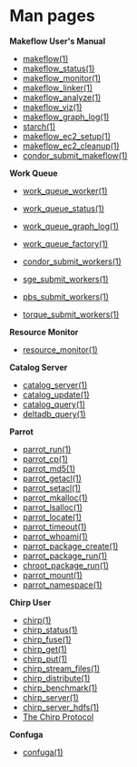 # Man pages

**Makeflow User's Manual**

  * [makeflow(1)](man/makeflow.html)
  * [makeflow_status(1)](man/makeflow_status.html)
  * [makeflow_monitor(1)](man/makeflow_monitor.html)
  * [makeflow_linker(1)](man/makeflow_linker.html)
  * [makeflow_analyze(1)](man/makeflow_analyze.html)
  * [makeflow_viz(1)](man/makeflow_viz.html)
  * [makeflow_graph_log(1)](man/makeflow_graph_log.html)
  * [starch(1)](man/starch.html)
  * [makeflow_ec2_setup(1)](man/makeflow_ec2_setup.html)
  * [makeflow_ec2_cleanup(1)](man/makeflow_ec2_cleanup.html)
  * [condor_submit_makeflow(1)](man/condor_submit_makeflow.html)

**Work Queue**

  * [work_queue_worker(1)](man/work_queue_worker.html)
  * [work_queue_status(1)](man/work_queue_status.html)
  * [work_queue_graph_log(1)](man/work_queue_graph_log.html)
  * [work_queue_factory(1)](man/work_queue_factory.html)

  * [condor_submit_workers(1)](man/condor_submit_workers.html)
  * [sge_submit_workers(1)](man/sge_submit_workers.html)
  * [pbs_submit_workers(1)](man/pbs_submit_workers.html)
  * [torque_submit_workers(1)](man/torque_submit_workers.html)

**Resource Monitor**

  * [resource_monitor(1)](man/resource_monitor.html)

**Catalog Server**

  * [catalog_server(1)](man/catalog_server.html)
  * [catalog_update(1)](man/catalog_update.html)
  * [catalog_query(1)](man/catalog_query.html)
  * [deltadb_query(1)](man/deltadb_query.html)

  
**Parrot**

  * [parrot_run(1)](man/parrot_run.html)
  * [parrot_cp(1)](man/parrot_cp.html)
  * [parrot_md5(1)](man/parrot_md5.html)
  * [parrot_getacl(1)](man/parrot_getacl.html)
  * [parrot_setacl(1)](man/parrot_setacl.html)
  * [parrot_mkalloc(1)](man/parrot_mkalloc.html)
  * [parrot_lsalloc(1)](man/parrot_lsalloc.html)
  * [parrot_locate(1)](man/parrot_locate.html)
  * [parrot_timeout(1)](man/parrot_timeout.html)
  * [parrot_whoami(1)](man/parrot_whoami.html)
  * [parrot_package_create(1)](man/parrot_package_create.html)
  * [parrot_package_run(1)](man/parrot_package_run.html)
  * [chroot_package_run(1)](man/chroot_package_run.html)
  * [parrot_mount(1)](man/parrot_mount.html)
  * [parrot_namespace(1)](man/parrot_namespace.html)

**Chirp User**

  * [chirp(1)](man/chirp.html)
  * [chirp_status(1)](man/chirp_status.html)
  * [chirp_fuse(1)](man/chirp_fuse.html)
  * [chirp_get(1)](man/chirp_get.html)
  * [chirp_put(1)](man/chirp_put.html)
  * [chirp_stream_files(1)](man/chirp_stream_files.html)
  * [chirp_distribute(1)](man/chirp_distribute.html)
  * [chirp_benchmark(1)](man/chirp_benchmark.html)
  * [chirp_server(1)](man/chirp_server.html)
  * [chirp_server_hdfs(1)](man/chirp_server_hdfs.html)
  * [The Chirp Protocol](chirp_protocol.html)

**Confuga**

  * [confuga(1)](man/confuga.html)

